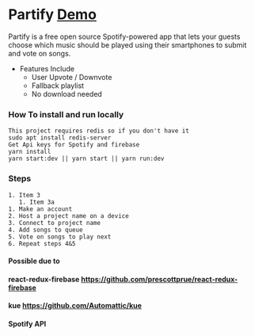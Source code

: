 # Partify [Demo](https://partifystart.herokuapp.com/#/)

Partify is a free open source Spotify-powered app that lets your guests choose which music should be played using their smartphones to submit and vote on songs.

* Features Include
  * User Upvote / Downvote 
  * Fallback playlist
  * No download needed 
  

### How To install and run locally
```
This project requires redis so if you don't have it 
sudo apt install redis-server
Get Api keys for Spotify and firebase
yarn install
yarn start:dev || yarn start || yarn run:dev
```

### Steps
```tem 2
1. Item 3
   1. Item 3a
1. Make an account
2. Host a project name on a device 
3. Connect to project name 
4. Add songs to queue 
5. Vote on songs to play next
6. Repeat steps 4&5
```

#### Possible due to
#### react-redux-firebase https://github.com/prescottprue/react-redux-firebase
#### kue https://github.com/Automattic/kue
#### Spotify API
